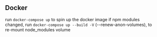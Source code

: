 ## Docker
run `docker-compose up` to spin up the docker image
if npm modules changed, run `docker-compose up --build -V` (--renew-anon-volumes), to re-mount node_modules volume